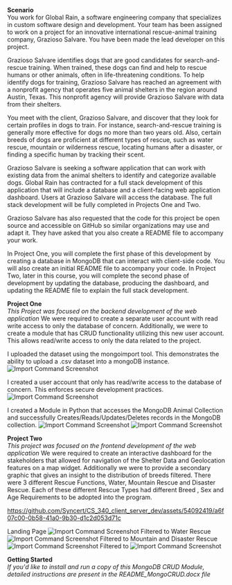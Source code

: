 **Scenario**<br>
You work for Global Rain, a software engineering company that specializes in custom software design and development. Your team has been assigned to work on a project for an innovative international rescue-animal training company, Grazioso Salvare. You have been made the lead developer on this project.

Grazioso Salvare identifies dogs that are good candidates for search-and-rescue training. When trained, these dogs can find and help to rescue humans or other animals, often in life-threatening conditions. To help identify dogs for training, Grazioso Salvare has reached an agreement with a nonprofit agency that operates five animal shelters in the region around Austin, Texas. This nonprofit agency will provide Grazioso Salvare with data from their shelters.

You meet with the client, Grazioso Salvare, and discover that they look for certain profiles in dogs to train. For instance, search-and-rescue training is generally more effective for dogs no more than two years old. Also, certain breeds of dogs are proficient at different types of rescue, such as water rescue, mountain or wilderness rescue, locating humans after a disaster, or finding a specific human by tracking their scent.

Grazioso Salvare is seeking a software application that can work with existing data from the animal shelters to identify and categorize available dogs. Global Rain has contracted for a full stack development of this application that will include a database and a client-facing web application dashboard. Users at Grazioso Salvare will access the database. The full stack development will be fully completed in Projects One and Two.

Grazioso Salvare has also requested that the code for this project be open source and accessible on GitHub so similar organizations may use and adapt it. They have asked that you also create a README file to accompany your work.

In Project One, you will complete the first phase of this development by creating a database in MongoDB that can interact with client-side code. You will also create an initial README file to accompany your code. In Project Two, later in this course, you will complete the second phase of development by updating the database, producing the dashboard, and updating the README file to explain the full stack development.


**Project One**<br>
*This Project was focused on the backend development of the web application*
We were required to create a separate user account with read write access to only the database of concern. Additionally, we were to create a module that has CRUD functionality utilizing this new user account. This allows read/write access to only the data related to the project.


I uploaded the dataset using the mongoimport tool. This demonstrates the ability to upload a .csv dataset into a mongoDB instance.
![Import Command Screenshot](Resources/1_1_mongoimport.png)

I created a user account that only has read/write access to the database of concern. This enforces secure development practices.
![Import Command Screenshot](Resources/2_1_user_account_creation.png)

I created a Module in Python that accesses the MongoDB Animal Collection and successfully Creates/Reads/Updates/Deletes records in the MongoDB collection. 
![Import Command Screenshot](Resources/3_1_MongoCRUD_Test.png)
![Import Command Screenshot](Resources/3_2_MongoCRUD_Test.png)

**Project Two**<br>
*This project was focused on the frontend development of the web application*
We were required to create an interactive dashboard for the stakeholders that allowed for navigation of the Shelter Data and Geolocation features on a map widget. Additionally we were to provide a secondary graphic that gives an insight to the distribution of breeds filtered. There were 3 different Rescue Functions, Water, Mountain Rescue and Disaster Rescue. Each of these different Rescue Types had different Breed , Sex and Age Requirements to be adopted into the program.


https://github.com/Syncert/CS_340_client_server_dev/assets/54092419/a6f07c00-0b58-41a0-9b30-d1c2d053d71c


Landing Page
![Import Command Screenshot](Resources/screenshot_1.png)
Filtered to Water Rescue
![Import Command Screenshot](Resources/screenshot_2.png)
Filtered to Mountain and Disaster Rescue
![Import Command Screenshot](Resources/screenshot_3.png)
Filtered to 
![Import Command Screenshot](Resources/screenshot_4.png)

**Getting Started**<br>
*If you'd like to install and run a copy of this MongoDB CRUD Module, detailed instructions are present in the README_MongoCRUD.docx file*

